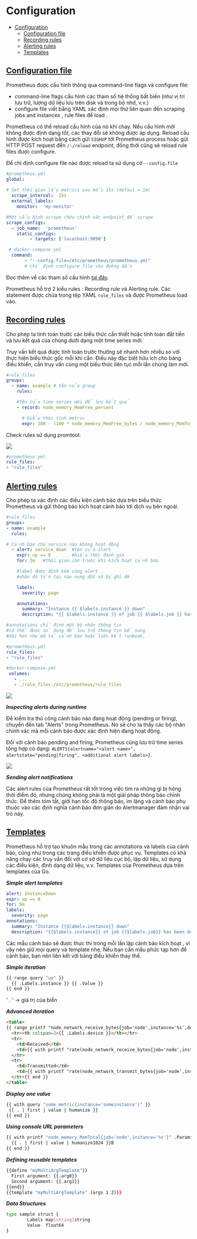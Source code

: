 ﻿# Configuration
<!-- TOC -->

- [Configuration](#configuration)
  - [Configuration file](#configuration-file)
  - [Recording rules](#recording-rules)
  - [Alerting rules](#alerting-rules)
  - [Templates](#templates)

<!-- /TOC -->

## [Configuration file](https://prometheus.io/docs/prometheus/latest/configuration/configuration/)

Prometheus được cấu hình thông qua command-line flags và configure file:

- command-line flags cấu hình các tham số hệ thống bất biến (như vị trí lưu trữ, lượng dữ liệu lưu trên disk và trong bộ nhớ, v.v.)
- configure file viết bằng YAML xác định mọi thứ liên quan đến scraping jobs  and instances , rule files để load .

Prometheus có thể reload cấu hình của nó khi chạy. Nếu cấu hình mới không được định dạng tốt, các thay đổi sẽ không được áp dụng. Reload cấu hình được kích hoạt bằng cách gửi `SIGHUP` tới Prometheus process hoặc gửi  HTTP POST request đến `/-/reload` endpoint, đồng thời cũng sẽ reload rule files được configure.

Để chỉ định configure file nào được reload ta sử dụng cờ  `--config.file`

```yml
#prometheus.yml
global:
  
# Set thời gian lấy metrics sau mỗi 15s (defaul = 1m)
  scrape_interval:  15s
  external_labels:
    monitor:  'my-monitor'  

#Một cấu hình scrape chứa chính xác endpoint để scrape
scrape_configs:  
  - job_name:  'prometheus'  
    static_configs:
         - targets: ['localhost:9090']
```

```yml
 # docker-compose.yml
  command:
       - "--config.file=/etc/prometheus/prometheus.yml"  
       # chỉ định configure file vào đường dẫn
```
Đọc thêm về các tham số cấu hình [tại đây](https://prometheus.io/docs/prometheus/latest/configuration/configuration/#configuration-file).

Prometheus hỗ trợ 2 kiểu rules : Recording rule và Alerting rule. Các statement được chứa trong tệp YAML `rule_files` và được Prometheus load  vào.

## [Recording rules](https://prometheus.io/docs/prometheus/latest/configuration/recording_rules/)

Cho phép ta tính toán trước các biểu thức cần thiết hoặc tính toán đắt tiền và lưu kết quả của chúng dưới dạng một time series mới.

Truy vấn kết quả được tính toán trước thường sẽ nhanh hơn nhiều so với thực hiện biểu thức gốc mỗi khi cần. Điều này đặc biệt hữu ích cho bảng điều khiển, cần truy vấn cùng một biểu thức liên tục mỗi lần chúng làm mới.

```yml
#rule_files
groups:
  - name: example # tên của group
    rules:

    #Tên của time series mới để lưu kết quả  
    - record: node_memory_MemFree_percent

      # biểu thức tính metric
      expr: 100 - (100 * node_memory_MemFree_bytes / node_memory_MemTotal_bytes)
```

Check rules sử dụng promtool:

![ ](https://github.com/quynhvuongg/Picture/blob/master/prometheus5.png?raw=true)
  
```yml
#prometheus.yml
rule_files:  
- "rule_files"
```

## [Alerting rules](https://prometheus.io/docs/prometheus/latest/configuration/alerting_rules/)

Cho phép ta xác định các điều kiện cảnh báo dựa trên biểu thức Prometheus và gửi thông báo kích hoạt cảnh báo tới dịch vụ bên ngoài.

```yml
#rule_files
groups:
- name: example
  rules:

# Cảnh báo cho service nào không hoạt động
  - alert: service_down  #tên của alert
    expr: up == 0        #biểu thức đánh giá
    for: 2m   #thời gian chờ trước khi kích hoạt cảnh báo

    #label được đính kèm cùng alert ,
    #nhãn đã tồn tại nào xung đột sẽ bị ghi đè

    labels:
      severity: page

    annotations:
      summary: "Instance {{ $labels.instance }} down"
      description: "{{ $labels.instance }} of job {{ $labels.job }} has been down for more than 2 minutes."

#annotations chỉ định một bộ nhãn thông tin
#có thể được sử dụng để lưu trữ thông tin bổ sung
#dài hơn như mô tả cảnh báo hoặc liên kết runbook.
```

```yml
#prometheus.yml
rule_files:  
- "rule_files"
```

```yml
#docker-compose.yml
 volumes:  
   - ...
   - ./rule_files:/etc/prometheus/rule_files
```

![ ](https://github.com/quynhvuongg/Picture/blob/master/prometheus6.png?raw=true)

**_Inspecting alerts during runtime_**

Để kiểm tra thủ công cảnh báo nào đang hoạt động (pending or firing), chuyển đến tab "Alerts" trong Prometheus. Nó sẽ cho ta thấy các bộ nhãn chính xác mà mỗi cảnh báo được xác định hiện đang hoạt động.

Đối với cảnh báo pending and firing, Prometheus cũng lưu trữ time series tổng hợp có dạng: `ALERTS{alertname="<alert name>", alertstate="pending|firing", <additional alert labels>}`.

![ ](https://github.com/quynhvuongg/Picture/blob/master/Alert2.png?raw=true )

**_Sending alert notifications_**

Các alert rules của Prometheus rất tốt trong việc tìm ra những gì bị hỏng thời điểm đó, nhưng chúng không phải là một giải pháp thông báo chính thức. Để thêm tóm tắt, giới hạn tốc độ thông báo, im lặng và cảnh báo phụ thuộc vào các định nghĩa cảnh báo đơn giản do Alertmanager đảm nhận vai trò này.

## [Templates](https://prometheus.io/docs/prometheus/latest/configuration/template_examples/)

Prometheus hỗ trợ tạo khuôn mẫu trong các annotations và labels của cảnh báo, cũng như trong các trang điều khiển được phục vụ.
Templates có khả năng chạy các truy vấn đối với cơ sở dữ liệu cục bộ, lặp dữ liệu, sử dụng các điều kiện, định dạng dữ liệu, v.v.
Templates của Prometheus dựa trên templates của Go.

**_Simple alert templates_**

```yml
alert: InstanceDown
expr: up == 0
for: 5m
labels:
  severity: page
annotations:
  summary: "Instance {{$labels.instance}} down"
  description: "{{$labels.instance}} of job {{$labels.job}} has been down for more than 5 minutes."
```

Các mẫu cảnh báo sẽ được thực thi trong mỗi lần lặp cảnh báo kích hoạt , vì vậy nên giữ mọi query và template nhẹ. Nếu bạn cần mẫu phức tạp hơn để cảnh báo, bạn nên liên kết với bảng điều khiển thay thế.

**_Simple iteration_**

```sh
{{ range query "up" }}
  {{ .Labels.instance }} {{ .Value }}
{{ end }}
```

' . ' -> giá trị của biến

**_Advanced iteration_**

```html
<table>
{{ range printf "node_network_receive_bytes{job='node',instance='%s',device!='lo'}" .Params.instance | query | sortByLabel "device"}}
  <tr><th colspan=2>{{ .Labels.device }}</th></tr>
  <tr>
    <td>Received</td>
    <td>{{ with printf "rate(node_network_receive_bytes{job='node',instance='%s',device='%s'}[5m])" .Labels.instance .Labels.device | query }}{{ . | first | value | humanize }}B/s{{end}}</td>
  </tr>
  <tr>
    <td>Transmitted</td>
    <td>{{ with printf "rate(node_network_transmit_bytes{job='node',instance='%s',device='%s'}[5m])" .Labels.instance .Labels.device | query }}{{ . | first | value | humanize }}B/s{{end}}</td>
  </tr>{{ end }}
</table>
```

**_Display one value_**

 ```sh
{{ with query "some_metric{instance='someinstance'}" }}
  {{ . | first | value | humanize }}
{{ end }}
```

**_Using console URL parameters_**

```sh
{{ with printf "node_memory_MemTotal{job='node',instance='%s'}" .Params.instance | query }}
  {{ . | first | value | humanize1024 }}B
{{ end }}
```

**_Defining reusable templates_**

```sh
{{define "myMultiArgTemplate"}}
  First argument: {{.arg0}}
  Second argument: {{.arg1}}
{{end}}
{{template "myMultiArgTemplate" (args 1 2)}}
```

**_Data Structures_**

```sh
type sample struct {
        Labels map[string]string
        Value  float64
}
```
